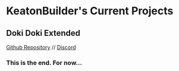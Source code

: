 # KeatonBuilder's Current Projects
## Doki Doki Extended
[Github Repository](https://github.com/keatonbuilder/dde) // [Discord](https://discord.gg/eMTNBhrWGG)
### This is the end. For now...
